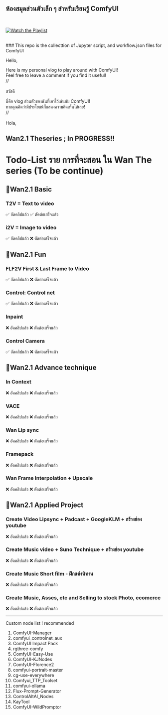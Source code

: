 ## ห้องสมุดส่วนตัวเล็ก ๆ สำหรับเรียนรู้ ComfyUI 
<br>

[![Watch the Playlist](https://img.youtube.com/vi/KvZRuwcZ3Is/0.jpg)](https://www.youtube.com/playlist?list=PLSPWSpkmItyKRoaAHRMbXVf70yb_2utLi)

<br>
### This repo is the collecttion of Jupyter script, and workflow.json files for ComfyUI<br>

Hello,<br>

Here is my personal vlog to play around with ComfyUI! <br>
Feel free to leave a comment if you find it useful!<br>
//<br><br>
สวัสดี<br>

นี่คือ vlog ส่วนตัวของฉันที่เอาไว้เล่นกับ ComfyUI!<br>
หากคุณคิดว่ามีประโยชน์ก็แสดงความคิดเห็นได้เลย!<br>
//<br><br>
Hola,<br>

## Wan2.1 Theseries ; In PROGRESS!!

# Todo-List ราย การที่จะสอน ใน Wan The series (To be continue)

## 🎯Wan2.1 Basic
### T2V = Text to video
✅ อัดคลิปแล้ว  ✅ ตัดต่อเสร็จแล้ว
### i2V = Image to video
✅ อัดคลิปแล้ว  ❌ ตัดต่อเสร็จแล้ว

## 🎯Wan2.1 Fun
### FLF2V First & Last Frame to Video
✅ อัดคลิปแล้ว  ❌ ตัดต่อเสร็จแล้ว
### Control: Control net
✅ อัดคลิปแล้ว  ❌ ตัดต่อเสร็จแล้ว
### Inpaint 
❌ อัดคลิปแล้ว  ❌ ตัดต่อเสร็จแล้ว
### Control Camera
✅ อัดคลิปแล้ว  ❌ ตัดต่อเสร็จแล้ว

## 🎯Wan2.1 Advance technique
### In Context 
❌ อัดคลิปแล้ว  ❌ ตัดต่อเสร็จแล้ว
### VACE
❌ อัดคลิปแล้ว  ❌ ตัดต่อเสร็จแล้ว
### Wan Lip sync
❌ อัดคลิปแล้ว  ❌ ตัดต่อเสร็จแล้ว
### Framepack
❌ อัดคลิปแล้ว  ❌ ตัดต่อเสร็จแล้ว
### Wan Frame Interpolation + Upscale
❌ อัดคลิปแล้ว  ❌ ตัดต่อเสร็จแล้ว

## 🎯Wan2.1 Applied Project
### Create Video Lipsync + Padcast + GoogleKLM + สร้างช่อง youtube
❌ อัดคลิปแล้ว  ❌ ตัดต่อเสร็จแล้ว
### Create Music video + Suno Technique + สร้างช่อง youtube
❌ อัดคลิปแล้ว  ❌ ตัดต่อเสร็จแล้ว
### Create Music Short film - ฝึกแต่งนิทาน
❌ อัดคลิปแล้ว  ❌ ตัดต่อเสร็จแล้ว
### Create Music, Asses, etc and Selling to stock Photo, ecomerce
❌ อัดคลิปแล้ว  ❌ ตัดต่อเสร็จแล้ว

---
Custom node list ! recommended 
1. ComfyUI-Manager
2. comfyui_controlnet_aux
3. ComfyUI Impact Pack
4. rgthree-comfy
5. ComfyUI-Easy-Use
6. ComfyUI-KJNodes
7. ComfyUI-Florence2
8. comfyui-portrait-master
9.  cg-use-everywhere
10. Comfyui_TTP_Toolset
11. comfyui-ollama
12. Flux-Prompt-Generator
13. ControlAltAI_Nodes
14. KayTool
15. ComfyUI-WildPromptor

